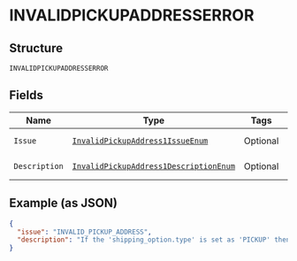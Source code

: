 
# INVALIDPICKUPADDRESSERROR

## Structure

`INVALIDPICKUPADDRESSERROR`

## Fields

| Name | Type | Tags | Description | Getter | Setter |
|  --- | --- | --- | --- | --- | --- |
| `Issue` | [`InvalidPickupAddress1IssueEnum`](../../doc/models/invalid-pickup-address-1-issue-enum.md) | Optional | - | InvalidPickupAddress1IssueEnum getIssue() | setIssue(InvalidPickupAddress1IssueEnum issue) |
| `Description` | [`InvalidPickupAddress1DescriptionEnum`](../../doc/models/invalid-pickup-address-1-description-enum.md) | Optional | - | InvalidPickupAddress1DescriptionEnum getDescription() | setDescription(InvalidPickupAddress1DescriptionEnum description) |

## Example (as JSON)

```json
{
  "issue": "INVALID_PICKUP_ADDRESS",
  "description": "If the 'shipping_option.type' is set as 'PICKUP' then the 'shipping_detail.name.full_name' should start with 'S2S' meaning Ship To Store. Example: 'S2S My Store'."
}
```

